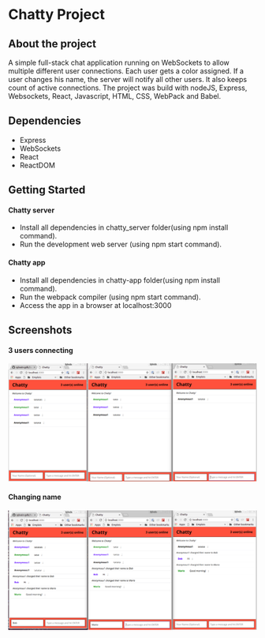 # Chatty Project

## About the project

A simple full-stack chat application running on WebSockets to allow multiple different user connections.
Each user gets a color assigned. If a user changes his name, the server will notify all other users. It also keeps count of active connections.
The project was build with nodeJS, Express, Websockets, React, Javascript, HTML, CSS, WebPack and Babel.

## Dependencies

- Express
- WebSockets
- React
- ReactDOM

## Getting Started

#### Chatty server
- Install all dependencies in chatty_server folder(using npm install command).
- Run the development web server (using npm start command).

#### Chatty app
- Install all dependencies in chatty-app folder(using npm install command).
- Run the webpack compiler (using npm start command).
- Access the app in a browser at localhost:3000

## Screenshots

#### 3 users connecting
!["starting.png"](https://github.com/sylvain-gdk/chatty-app/blob/master/docs/starting.png)

#### Changing name
!["name-change.png"](https://github.com/sylvain-gdk/chatty-app/blob/master/docs/name-change.png)